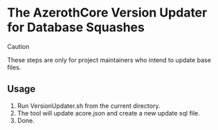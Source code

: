 # The AzerothCore Version Updater for Database Squashes

> [!CAUTION]
> These steps are only for project maintainers who intend to update base files.

## Usage

1. Run VersionUpdater.sh from the current directory.
2. The tool will update acore.json and create a new update sql file.
3. Done.
